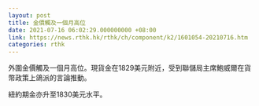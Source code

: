 ```yaml
---
layout: post
title: 金價觸及一個月高位
date: 2021-07-16 06:02:29.000000000 +08:00
link: https://news.rthk.hk/rthk/ch/component/k2/1601054-20210716.htm
categories: rthk
---
```


外圍金價觸及一個月高位。現貨金在1829美元附近，受到聯儲局主席鮑威爾在貨幣政策上鴿派的言論推動。

紐約期金亦升至1830美元水平。
